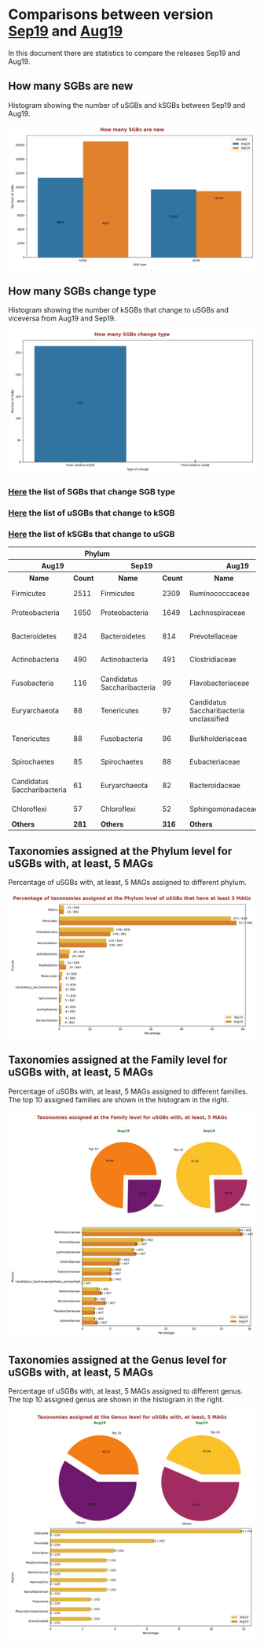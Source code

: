 # Comparisons between version [Sep19](README.md) and [Aug19](../Aug19/README.md)
In this document there are statistics to compare the releases Sep19 and Aug19.


## How many SGBs are new
Histogram showing the number of uSGBs and kSGBs between Sep19 and Aug19.

![How many SGBs are new](pictures/second_fig1.jpg)


## How many SGBs change type
Histogram showing the number of kSGBs that change to uSGBs and viceversa from Aug19 and Sep19.

![How many SGBs change type](pictures/second_fig2.jpg)


### [Here](pages/df_second_fig2.md) the list of SGBs that change SGB type

### [Here](pages/df_second_fig2_upgrade.md) the list of uSGBs that change to kSGB

### [Here](pages/df_second_fig2_downgrade.md) the list of kSGBs that change to uSGB

<table><tr><th colspan = '4' style = 'text-align: center'>Phylum</th><th colspan = '4' style = 'text-align: center'>Family</th><th colspan = '4' style = 'text-align: center'>Genus</th><th colspan = '4' style = 'text-align: center'>Species</th></tr><tr><th colspan = '2' style = 'text-align: center'>Aug19</th><th colspan = '2' style = 'text-align: center'>Sep19</th><th colspan = '2' style = 'text-align: center'>Aug19</th><th colspan = '2' style = 'text-align: center'>Sep19</th><th colspan = '2' style = 'text-align: center'>Aug19</th><th colspan = '2' style = 'text-align: center'>Sep19</th><th colspan = '2' style = 'text-align: center'>Aug19</th><th colspan = '2' style = 'text-align: center'>Sep19</th></tr><tr><th style = 'text-align: center'>Name</th><th style = 'text-align: center'>Count</th><th style = 'text-align: center'>Name</th><th style = 'text-align: center'>Count</th><th style = 'text-align: center'>Name</th><th style = 'text-align: center'>Count</th><th style = 'text-align: center'>Name</th><th style = 'text-align: center'>Count</th><th style = 'text-align: center'>Name</th><th style = 'text-align: center'>Count</th><th style = 'text-align: center'>Name</th><th style = 'text-align: center'>Count</th><th style = 'text-align: center'>Name</th><th style = 'text-align: center'>Count</th><th style = 'text-align: center'>Name</th><th style = 'text-align: center'>Count</th></tr><tr><td>Firmicutes</td><td>2511</td><td>Firmicutes</td><td>2309</td><td>Ruminococcaceae</td><td>307</td><td>Ruminococcaceae</td><td>305</td><td>Collinsella</td><td>330</td><td>Collinsella</td><td>331</td><td>Pseudomonas fluorescens</td><td>36</td><td>Rhizobiales bacterium</td><td>81</td></tr><tr><td>Proteobacteria</td><td>1650</td><td>Proteobacteria</td><td>1649</td><td>Lachnospiraceae</td><td>132</td><td>Lachnospiraceae</td><td>128</td><td>Streptococcus</td><td>107</td><td>Streptococcus</td><td>102</td><td>Streptococcus mitis</td><td>27</td><td>Pseudomonas fluorescens</td><td>47</td></tr><tr><td>Bacteroidetes</td><td>824</td><td>Bacteroidetes</td><td>814</td><td>Prevotellaceae</td><td>108</td><td>Prevotellaceae</td><td>114</td><td>Campylobacter</td><td>59</td><td>Campylobacter</td><td>57</td><td>Candidatus Hodgkinia cicadicola</td><td>26</td><td>Streptococcus mitis</td><td>34</td></tr><tr><td>Actinobacteria</td><td>490</td><td>Actinobacteria</td><td>491</td><td>Clostridiaceae</td><td>84</td><td>Clostridiaceae</td><td>81</td><td>Prevotella</td><td>59</td><td>Prevotella</td><td>56</td><td>Stenotrophomonas maltophilia</td><td>21</td><td>Pseudomonas viridiflava</td><td>30</td></tr><tr><td>Fusobacteria</td><td>116</td><td>Candidatus Saccharibacteria</td><td>99</td><td>Flavobacteriaceae</td><td>77</td><td>Flavobacteriaceae</td><td>75</td><td>Haemophilus</td><td>55</td><td>Haemophilus</td><td>54</td><td>Pseudomonas stutzeri</td><td>20</td><td>Candidatus Hodgkinia cicadicola</td><td>26</td></tr><tr><td>Euryarchaeota</td><td>88</td><td>Tenericutes</td><td>97</td><td>Candidatus Saccharibacteria unclassified</td><td>64</td><td>Burkholderiaceae</td><td>50</td><td>Faecalibacterium</td><td>39</td><td>Faecalibacterium</td><td>39</td><td>Prochlorococcus marinus</td><td>17</td><td>Stenotrophomonas maltophilia</td><td>26</td></tr><tr><td>Tenericutes</td><td>88</td><td>Fusobacteria</td><td>96</td><td>Burkholderiaceae</td><td>54</td><td>Candidatus Gastranaerophilales unclassified</td><td>48</td><td>Ruminococcus</td><td>34</td><td>Candidatus Saccharibacteria unclassified</td><td>34</td><td>Pseudomonas putida</td><td>17</td><td>Prochlorococcus marinus</td><td>21</td></tr><tr><td>Spirochaetes</td><td>85</td><td>Spirochaetes</td><td>88</td><td>Eubacteriaceae</td><td>46</td><td>Eubacteriaceae</td><td>48</td><td>Clostridium</td><td>31</td><td>Ruminococcus</td><td>34</td><td>Bacillus cereus</td><td>15</td><td>Pseudomonas putida</td><td>21</td></tr><tr><td>Candidatus Saccharibacteria</td><td>61</td><td>Euryarchaeota</td><td>82</td><td>Bacteroidaceae</td><td>41</td><td>Candidatus Saccharibacteria unclassified</td><td>38</td><td>Phascolarctobacterium</td><td>31</td><td>Bacteroides</td><td>33</td><td>Gilliamella apicola</td><td>15</td><td>Pseudomonas stutzeri</td><td>20</td></tr><tr><td>Chloroflexi</td><td>57</td><td>Chloroflexi</td><td>52</td><td>Sphingomonadaceae</td><td>39</td><td>Sphingomonadaceae</td><td>38</td><td>Actinomyces</td><td>30</td><td>Clostridium</td><td>32</td><td>Streptococcus oralis</td><td>15</td><td>Streptococcus oralis</td><td>19</td></tr><tr style = 'font-weight: bold'><td>Others</td><td>281</td><td>Others</td><td>316</td><td>Others</td><td>952</td><td>Others</td><td>899</td><td>Others</td><td>753</td><td>Others</td><td>731</td><td>Others</td><td>11146</td><td>Others</td><td>16204</td></tr></table>

## Taxonomies assigned at the Phylum level for uSGBs with, at least, 5 MAGs
Percentage of uSGBs with, at least, 5 MAGs assigned to different phylum.

![Percentage of taxonomies assigned at the Phylum level of uSGBs that have at least 5 MAGs](pictures/second_fig3.jpg)


## Taxonomies assigned at the Family level for uSGBs with, at least, 5 MAGs
Percentage of uSGBs with, at least, 5 MAGs assigned to different families. The top 10 assigned families are shown in the histogram in the right.

![Taxonomies assigned at the Family level for uSGBs with, at least, 5 MAGs](pictures/second_fig4.jpg)


## Taxonomies assigned at the Genus level for uSGBs with, at least, 5 MAGs
Percentage of uSGBs with, at least, 5 MAGs assigned to different genus. The top 10 assigned genus are shown in the histogram in the right.

![Taxonomies assigned at the Genus level for uSGBs with, at least, 5 MAGs](pictures/second_fig5.jpg)


